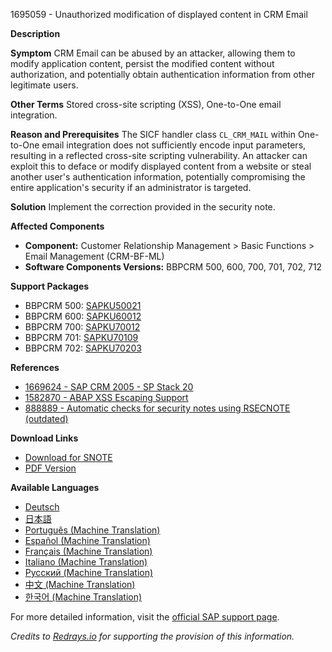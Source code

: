 1695059 - Unauthorized modification of displayed content in CRM Email

**Description**
 
**Symptom**
CRM Email can be abused by an attacker, allowing them to modify application content, persist the modified content without authorization, and potentially obtain authentication information from other legitimate users.

**Other Terms**
Stored cross-site scripting (XSS), One-to-One email integration.

**Reason and Prerequisites**
The SICF handler class `CL_CRM_MAIL` within One-to-One email integration does not sufficiently encode input parameters, resulting in a reflected cross-site scripting vulnerability. An attacker can exploit this to deface or modify displayed content from a website or steal another user's authentication information, potentially compromising the entire application's security if an administrator is targeted.

**Solution**
Implement the correction provided in the security note.

**Affected Components**
- **Component:** Customer Relationship Management > Basic Functions > Email Management (CRM-BF-ML)
- **Software Components Versions:** BBPCRM 500, 600, 700, 701, 702, 712

**Support Packages**
- BBPCRM 500: [SAPKU50021](https://me.sap.com/supportpackage/SAPKU50021)
- BBPCRM 600: [SAPKU60012](https://me.sap.com/supportpackage/SAPKU60012)
- BBPCRM 700: [SAPKU70012](https://me.sap.com/supportpackage/SAPKU70012)
- BBPCRM 701: [SAPKU70109](https://me.sap.com/supportpackage/SAPKU70109)
- BBPCRM 702: [SAPKU70203](https://me.sap.com/supportpackage/SAPKU70203)

**References**
- [1669624 - SAP CRM 2005 - SP Stack 20](https://me.sap.com/notes/1669624)
- [1582870 - ABAP XSS Escaping Support](https://me.sap.com/notes/1582870)
- [888889 - Automatic checks for security notes using RSECNOTE (outdated)](https://me.sap.com/notes/888889)

**Download Links**
- [Download for SNOTE](https://notesdownloads.sap.com/note/0040000010071542017)
- [PDF Version](https://userapps.support.sap.com/sap/support/sfm/notes/print/0001695059?language=en-US&token=5274EAB11B43DFA5275966B172306EEE)

**Available Languages**
- [Deutsch](https://me.sap.com/notes/0001695059/D)
- [日本語](https://me.sap.com/notes/0001695059/J)
- [Português (Machine Translation)](https://me.sap.com/notes/0001695059/P)
- [Español (Machine Translation)](https://me.sap.com/notes/0001695059/S)
- [Français (Machine Translation)](https://me.sap.com/notes/0001695059/F)
- [Italiano (Machine Translation)](https://me.sap.com/notes/0001695059/I)
- [Русский (Machine Translation)](https://me.sap.com/notes/0001695059/R)
- [中文 (Machine Translation)](https://me.sap.com/notes/0001695059/1)
- [한국어 (Machine Translation)](https://me.sap.com/notes/0001695059/3)

For more detailed information, visit the [official SAP support page](https://me.sap.com/notes/1695059).

*Credits to [Redrays.io](https://redrays.io) for supporting the provision of this information.*